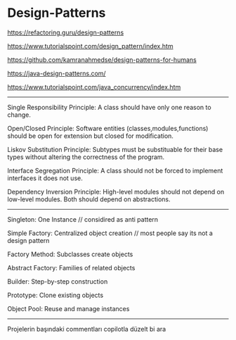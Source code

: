 # Design-Patterns
 
https://refactoring.guru/design-patterns

https://www.tutorialspoint.com/design_pattern/index.htm

https://github.com/kamranahmedse/design-patterns-for-humans

https://java-design-patterns.com/

https://www.tutorialspoint.com/java_concurrency/index.htm

----------------------------------------

Single Responsibility Principle: A class should have only one reason to change.

Open/Closed Principle: Software entities (classes,modules,functions) should be open for extension but closed for modification.

Liskov Substitution Principle: Subtypes must be substituable for their base types without altering the correctness of the program.

Interface Segregation Principle: A class should not be forced to implement interfaces it does not use.

Dependency Inversion Principle: High-level modules should not depend on low-level modules. Both should depend on abstractions.

------------------------------------------

Singleton: One Instance // considired as anti pattern

Simple Factory: Centralized object creation  // most people say its not a design pattern

Factory Method: Subclasses create objects

Abstract Factory: Families of related objects

Builder: Step-by-step construction

Prototype: Clone existing objects

Object Pool: Reuse and manage instances

--------------------------------------------

Projelerin başındaki commentları copilotla düzelt bi ara
